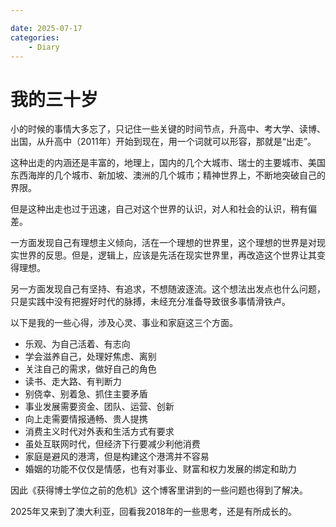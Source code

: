 ```yaml
---

date: 2025-07-17
categories:
    - Diary
---
```


# 我的三十岁

小的时候的事情大多忘了，只记住一些关键的时间节点，升高中、考大学、读博、出国，从升高中（2011年）开始到现在，用一个词就可以形容，那就是“出走”。

这种出走的内涵还是丰富的，地理上，国内的几个大城市、瑞士的主要城市、美国东西海岸的几个城市、新加坡、澳洲的几个城市；精神世界上，不断地突破自己的界限。

但是这种出走也过于迅速，自己对这个世界的认识，对人和社会的认识，稍有偏差。

一方面发现自己有理想主义倾向，活在一个理想的世界里，这个理想的世界是对现实世界的反思。但是，逻辑上，应该是先活在现实世界里，再改造这个世界让其变得理想。

另一方面发现自己有坚持、有追求，不想随波逐流。这个想法出发点也什么问题，只是实践中没有把握好时代的脉搏，未经充分准备导致很多事情滑铁卢。

以下是我的一些心得，涉及心灵、事业和家庭这三个方面。

- 乐观、为自己活着、有志向
- 学会滋养自己，处理好焦虑、离别
- 关注自己的需求，做好自己的角色
- 读书、走大路、有判断力
- 别侥幸、别着急、抓住主要矛盾
- 事业发展需要资金、团队、运营、创新
- 向上走需要情报通畅、贵人提携
- 消费主义时代对外表和生活方式有要求
- 虽处互联网时代，但经济下行要减少利他消费
- 家庭是避风的港湾，但是构建这个港湾并不容易
- 婚姻的功能不仅仅是情感，也有对事业、财富和权力发展的绑定和助力

因此《获得博士学位之前的危机》这个博客里讲到的一些问题也得到了解决。

2025年又来到了澳大利亚，回看我2018年的一些思考，还是有所成长的。

